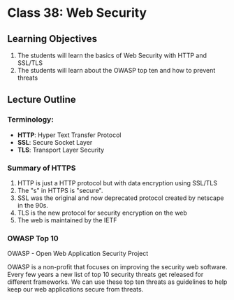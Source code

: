 # Class 38: Web Security

## Learning Objectives
1. The students will learn the basics of Web Security with HTTP and SSL/TLS
1. The students will learn about the OWASP top ten and how to prevent threats
 
## Lecture Outline

### Terminology: 
- **HTTP**: Hyper Text Transfer Protocol
- **SSL**: Secure Socket Layer
- **TLS**: Transport Layer Security

### Summary of HTTPS
1. HTTP is just a HTTP protocol but with data encryption
using SSL/TLS
1. The "s" in HTTPS is "secure".
1. SSL was the original and now deprecated protocol created by netscape in the 90s.
1. TLS is the new protocol for security encryption on the web
1. The web is maintained by the IETF

### OWASP Top 10
OWASP - Open Web Application Security Project

OWASP is a non-profit that focuses on improving the security web software. 
Every few years a new list of top 10 security threats get released for different 
frameworks. We can use these top ten threats as guidelines to help keep our web
applications secure from threats. 





